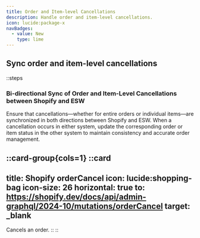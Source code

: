 ```yaml
---
title: Order and Item-level Cancellations 
description: Handle order and item-level cancellations.
icon: lucide:package-x  
navBadges:  
  - value: New  
    type: lime  
---
```


## Sync order and item-level cancellations

::steps
### Bi-directional Sync of Order and Item-Level Cancellations between Shopify and ESW

Ensure that cancellations—whether for entire orders or individual items—are synchronized in both directions between Shopify and ESW. When a cancellation occurs in either system, update the corresponding order or item status in the other system to maintain consistency and accurate order management.

::card-group{cols=1}
  ::card
  ---
  title: Shopify orderCancel
  icon: lucide:shopping-bag
  icon-size: 26
  horizontal: true
  to: https://shopify.dev/docs/api/admin-graphql/2024-10/mutations/orderCancel
  target: _blank
  ---
  Cancels an order.
  ::
::
